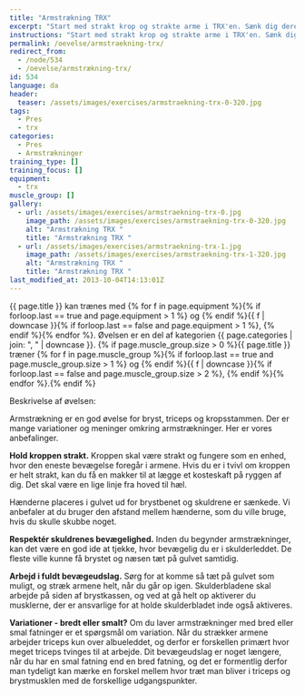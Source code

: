 ```yaml
---
title: "Armstrækning TRX"
excerpt: "Start med strakt krop og strakte arme i TRX'en. Sænk dig derefter ned mod gulvet og stræk armene igen. Hold kroppen ret gennem hele øvelsen. "
instructions: "Start med strakt krop og strakte arme i TRX'en. Sænk dig derefter ned mod gulvet og stræk armene igen. Hold kroppen ret gennem hele øvelsen. "
permalink: /oevelse/armstraekning-trx/
redirect_from:
  - /node/534
  - /oevelse/armstrækning-trx/
id: 534
language: da
header:
  teaser: /assets/images/exercises/armstraekning-trx-0-320.jpg
tags:
  - Pres
  - trx
categories:
  - Pres
  - Armstrækninger
training_type: []
training_focus: []
equipment:
  - trx
muscle_group: []
gallery:
  - url: /assets/images/exercises/armstraekning-trx-0.jpg
    image_path: /assets/images/exercises/armstraekning-trx-0-320.jpg
    alt: "Armstrækning TRX "
    title: "Armstrækning TRX "
  - url: /assets/images/exercises/armstraekning-trx-1.jpg
    image_path: /assets/images/exercises/armstraekning-trx-1-320.jpg
    alt: "Armstrækning TRX "
    title: "Armstrækning TRX "
last_modified_at: 2013-10-04T14:13:01Z
---
```


{{ page.title }} kan trænes med {% for f in page.equipment %}{% if forloop.last == true and page.equipment > 1 %} og {% endif %}{{ f | downcase  }}{% if forloop.last == false and page.equipment > 1 %}, {% endif %}{% endfor %}. Øvelsen er en del af kategorien {{ page.categories | join: ", " | downcase }}. {% if page.muscle_group.size > 0 %}{{ page.title }} træner {% for f in page.muscle_group %}{% if forloop.last == true and page.muscle_group.size > 1 %} og {% endif %}{{ f | downcase }}{% if forloop.last == false and page.muscle_group.size > 2 %}, {% endif %}{% endfor %}.{% endif %}

Beskrivelse af øvelsen:

Armstrækning er en god øvelse for bryst, triceps og kropsstammen. Der er mange variationer og meninger omkring armstrækninger. Her er vores anbefalinger.

**Hold kroppen strakt.** Kroppen skal være strakt og fungere som en enhed, hvor den eneste bevægelse foregår i armene. Hvis du er i tvivl om kroppen er helt strakt, kan du få en makker til at lægge et kosteskaft på ryggen af dig. Det skal være en lige linje fra hoved til hæl.

Hænderne placeres i gulvet ud for brystbenet og skuldrene er sænkede. Vi anbefaler at du bruger den afstand mellem hænderne, som du ville bruge, hvis du skulle skubbe noget.

**Respektér skuldrenes bevægelighed.** Inden du begynder armstrækninger, kan det være en god ide at tjekke, hvor bevægelig du er i skulderleddet. De fleste ville kunne få brystet og næsen tæt på gulvet samtidig.

**Arbejd i fuldt bevægeudslag.** Sørg for at komme så tæt på gulvet som muligt, og stræk armene helt, når du går op igen. Skulderbladene skal arbejde på siden af brystkassen, og ved at gå helt op aktiverer du musklerne, der er ansvarlige for at holde skulderbladet inde også aktiveres.

**Variationer - bredt eller smalt?** Om du laver armstrækninger med bred eller smal fatninger er et spørgsmål om variation. Når du strækker armene arbejder triceps kun over albueleddet, og derfor er forskellen primært hvor meget triceps tvinges til at arbejde. Dit bevægeudslag er noget længere, når du har en smal fatning end en bred fatning, og det er formentlig derfor man tydeligt kan mærke en forskel mellem hvor træt man bliver i triceps og brystmusklen med de forskellige udgangspunkter.

